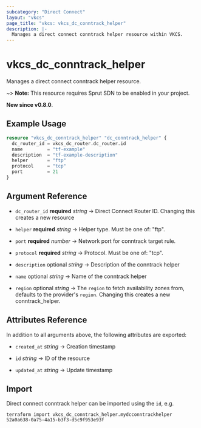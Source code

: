 ```yaml
---
subcategory: "Direct Connect"
layout: "vkcs"
page_title: "vkcs: vkcs_dc_conntrack_helper"
description: |-
  Manages a direct connect conntrack helper resource within VKCS.
---
```


# vkcs_dc_conntrack_helper

Manages a direct connect conntrack helper resource.

~> **Note:** This resource requires Sprut SDN to be enabled in your project.

**New since v0.8.0**.

## Example Usage
```terraform
resource "vkcs_dc_conntrack_helper" "dc_conntrack_helper" {
  dc_router_id = vkcs_dc_router.dc_router.id
  name         = "tf-example"
  description  = "tf-example-description"
  helper       = "ftp"
  protocol     = "tcp"
  port         = 21
}
```

## Argument Reference
- `dc_router_id` **required** *string* &rarr;  Direct Connect Router ID. Changing this creates a new resource

- `helper` **required** *string* &rarr;  Helper type. Must be one of: "ftp".

- `port` **required** *number* &rarr;  Network port for conntrack target rule.

- `protocol` **required** *string* &rarr;  Protocol. Must be one of: "tcp".

- `description` optional *string* &rarr;  Description of the conntrack helper

- `name` optional *string* &rarr;  Name of the conntrack helper

- `region` optional *string* &rarr;  The `region` to fetch availability zones from, defaults to the provider's `region`. Changing this creates a new conntrack_helper.


## Attributes Reference
In addition to all arguments above, the following attributes are exported:
- `created_at` *string* &rarr;  Creation timestamp

- `id` *string* &rarr;  ID of the resource

- `updated_at` *string* &rarr;  Update timestamp



## Import

Direct connect conntrack helper can be imported using the `id`, e.g.
```shell
terraform import vkcs_dc_conntrack_helper.mydcconntrackhelper 52a0a638-0a75-4a15-b3f3-d5c9f953e93f
```
